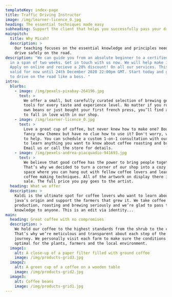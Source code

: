 ```yaml
---
templateKey: index-page
title: Traffic Driving Instructor
image: /img/learner-licence_0.jpg
heading: The essential techniques made easy
subheading: Support the client that helps you successfully pass your drivers license
mainpitch:
  title: Why Micah?
  description: >
    Our teaching focuses on the essential knowledge and principles needed to
    drive safely on the road. 
description: "We can guide you from an absolute beginner to a certified driver
  in a span of two weeks. Get in touch with us now. We will help make it happen.
  Apply on online and recieve a 20% discount! On all our services. This will be
  valid for now until 24th December 2020 22:00pm GMT. Start today and get ready
  to drive on the road like a boss. "
intro:
  blurbs:
    - image: /img/pexels-pixabay-264196.jpg
      text: >
        We offer a small, but carefully curated selection of brewing gear and
        tools for every taste and experience level. No matter if you roast your
        own beans or just bought your first french press, you’ll find a gadget
        to fall in love with in our shop.
    - image: /img/learner-licence_0.jpg
      text: >
        Love a great cup of coffee, but never knew how to make one? Bought a
        fancy new Chemex but have no clue how to use it? Don't worry, we’re here
        to help. You can schedule a custom 1-on-1 consultation with our baristas
        to learn anything you want to know about coffee roasting and brewing.
        Email us or call the store for details.
    - image: /img/pexels-andrea-piacquadio-941693.jpg
      text: >
        We believe that good coffee has the power to bring people together.
        That’s why we decided to turn a corner of our shop into a cozy meeting
        space where you can hang out with fellow coffee lovers and learn about
        coffee making techniques. All of the artwork on display there is for
        sale. The full price you pay goes to the artist.
  heading: What we offer
  description: >
    Kaldi is the ultimate spot for coffee lovers who want to learn about their
    java’s origin and support the farmers that grew it. We take coffee
    production, roasting and brewing seriously and we’re glad to pass that
    knowledge to anyone. This is an edit via identity...
main:
  heading: Great coffee with no compromises
  description: >
    We hold our coffee to the highest standards from the shrub to the cup.
    That’s why we’re meticulous and transparent about each step of the coffee’s
    journey. We personally visit each farm to make sure the conditions are
    optimal for the plants, farmers and the local environment.
  image1:
    alt: A close-up of a paper filter filled with ground coffee
    image: /img/products-grid3.jpg
  image2:
    alt: A green cup of a coffee on a wooden table
    image: /img/products-grid2.jpg
  image3:
    alt: Coffee beans
    image: /img/products-grid1.jpg
---
```

